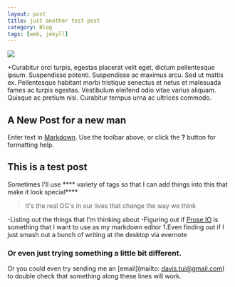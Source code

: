```yaml
---
layout: post
title: just another test post
category: Blog
tags: [web, jekyll]
---
```

<img src="{{ site.baseurl }}/images/pic02.jpg">

+Curabitur orci turpis, egestas placerat velit eget, dictum pellentesque ipsum. Suspendisse potenti. Suspendisse ac maximus arcu. Sed ut mattis ex. Pellentesque habitant morbi tristique senectus et netus et malesuada fames ac turpis egestas. Vestibulum eleifend odio vitae varius aliquam. Quisque ac pretium nisi. Curabitur tempus urna ac ultrices commodo.
  
  ## A New Post for a new man
  
 Enter text in [Markdown](http://daringfireball.net/projects/markdown/). Use the toolbar above, or click the **?** button for formatting help.
 
 
 ## This is a test post
 
 Sometimes I'll use **** variety of tags so that I can add things into this that make it look special****
 
 > It's the real OG's in our lives that change the way we think
 
 -Listing out the things that I'm thinking about
 -Figuring out if [Prose IO](prose.io) is something that I want to use as my markdown editor
 1.Even finding out if I just smash out a bunch of writing at the desktop via evernote
 
 ### Or even just trying something a little bit different.
 
 Or you could even try sending me an [email](mailto: davis.tui@gmail.com) to double check that something along these lines will work.
